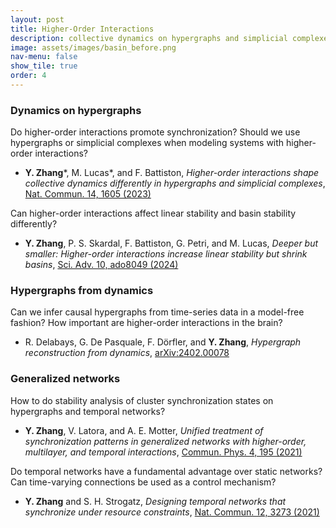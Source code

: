 ```yaml
---
layout: post
title: Higher-Order Interactions
description: collective dynamics on hypergraphs and simplicial complexes
image: assets/images/basin_before.png
nav-menu: false
show_tile: true
order: 4
---
```


### Dynamics on hypergraphs
Do higher-order interactions promote synchronization? Should we use hypergraphs or simplicial complexes when modeling systems with higher-order interactions?
* __Y. Zhang__\*, M. Lucas\*, and F. Battiston, *Higher-order interactions shape collective dynamics differently in hypergraphs and simplicial complexes*, [Nat. Commun. 14, 1605 (2023)](https://doi.org/10.1038/s41467-023-37190-9)

Can higher-order interactions affect linear stability and basin stability differently?
* __Y. Zhang__, P. S. Skardal, F. Battiston, G. Petri, and M. Lucas, *Deeper but smaller: Higher-order interactions increase linear stability but shrink basins*, [Sci. Adv. 10, ado8049 (2024)](https://doi.org/10.1126/sciadv.ado8049)

### Hypergraphs from dynamics
Can we infer causal hypergraphs from time-series data in a model-free fashion? How important are higher-order interactions in the brain?
* R. Delabays, G. De Pasquale, F. Dörfler, and **Y. Zhang**, *Hypergraph reconstruction from dynamics*, [arXiv:2402.00078](https://arxiv.org/abs/2402.00078)

### Generalized networks
How to do stability analysis of cluster synchronization states on hypergraphs and temporal networks?
* __Y. Zhang__, V. Latora, and A. E. Motter, *Unified treatment of synchronization patterns in generalized networks with higher-order, multilayer, and temporal interactions*, [Commun. Phys. 4, 195 (2021)](https://doi.org/10.1038/s42005-021-00695-0)

Do temporal networks have a fundamental advantage over static networks? Can time-varying connections be used as a control mechanism?
* __Y. Zhang__ and S. H. Strogatz, *Designing temporal networks that synchronize under resource constraints*, [Nat. Commun. 12, 3273 (2021)](https://doi.org/10.1038/s41467-021-23446-9)
